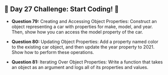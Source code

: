 ## 🚀 Day 27 Challenge: Start Coding! 🚀

- **Question 79:** Creating and Accessing Object Properties: Construct an object representing a car with properties for make, model, and year. Then, show how you can access the model property of the car.

- **Question 80:** Updating Object Properties: Add a property named color to the existing car object, and then update the year property to 2021. Show how to perform these operations.

- **Question 81:** Iterating Over Object Properties: Write a function that takes an object as an argument and logs all of its properties and values.
